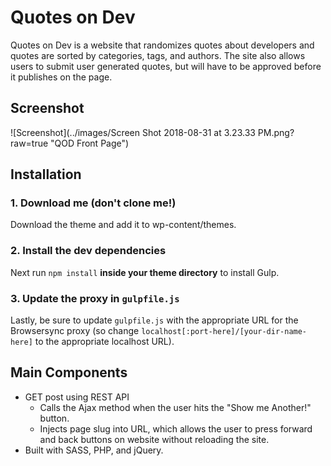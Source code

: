 # Quotes on Dev 

Quotes on Dev is a website that randomizes quotes about developers and quotes are sorted by categories, tags, and authors. The site also allows users to submit user generated quotes, but will have to be approved before it publishes on the page. 

## Screenshot 
![Screenshot](../images/Screen Shot 2018-08-31 at 3.23.33 PM.png?raw=true "QOD Front Page")

## Installation

### 1. Download me (don't clone me!)

Download the theme and add it to wp-content/themes. 

### 2. Install the dev dependencies

Next run `npm install` **inside your theme directory** to install Gulp.

### 3. Update the proxy in `gulpfile.js`

Lastly, be sure to update `gulpfile.js` with the appropriate URL for the Browsersync proxy (so change `localhost[:port-here]/[your-dir-name-here]` to the appropriate localhost URL).

## Main Components 

* GET post using REST API 
  * Calls the Ajax method when the user hits the "Show me Another!" button. 
  * Injects page slug into URL, which allows the user to press forward and back buttons on website without reloading the site. 
* Built with SASS, PHP, and jQuery. 


